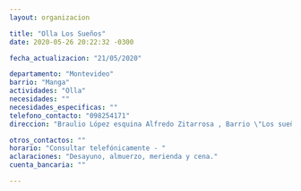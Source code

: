```yaml
---
layout: organizacion

title: "Olla Los Sueños"
date: 2020-05-26 20:22:32 -0300

fecha_actualizacion: "21/05/2020"

departamento: "Montevideo"
barrio: "Manga"
actividades: "Olla"
necesidades: ""
necesidades_especificas: ""
telefono_contacto: "098254171"
direccion: "Braulio López esquina Alfredo Zitarrosa , Barrio \"Los sueños\" "

otros_contactos: ""
horario: "Consultar telefónicamente - "
aclaraciones: "Desayuno, almuerzo, merienda y cena."
cuenta_bancaria: ""

---
```

